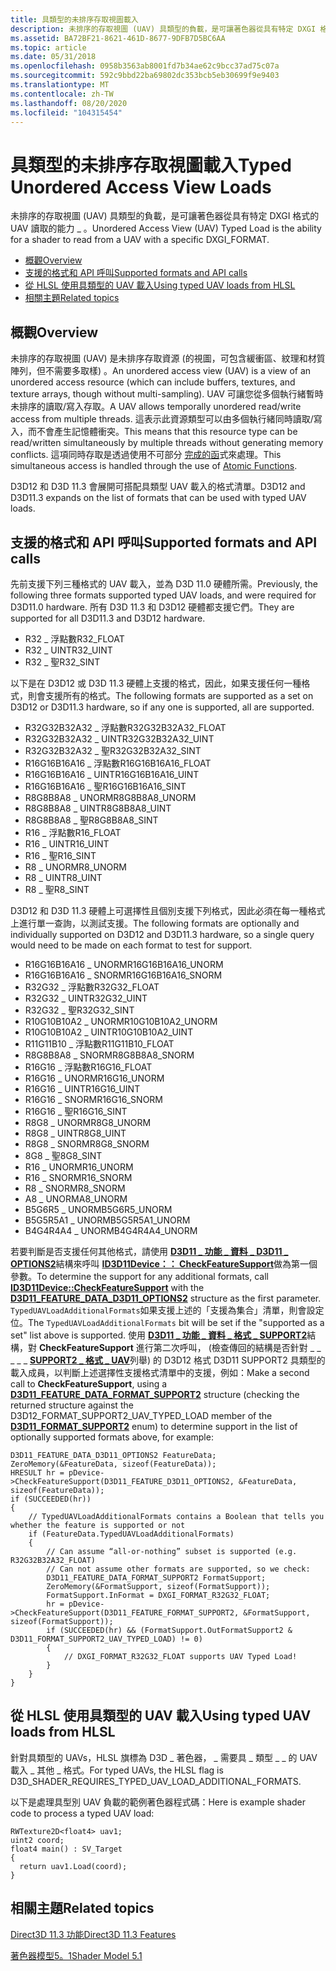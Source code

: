 ```yaml
---
title: 具類型的未排序存取視圖載入
description: 未排序的存取視圖 (UAV) 具類型的負載，是可讓著色器從具有特定 DXGI 格式的 UAV 讀取的能力 \_ 。
ms.assetid: BA72BF21-8621-461D-8677-9DFB7D5BC6AA
ms.topic: article
ms.date: 05/31/2018
ms.openlocfilehash: 0958b3563ab8001fd7b34ae62c9bcc37ad75c07a
ms.sourcegitcommit: 592c9bbd22ba69802dc353bcb5eb30699f9e9403
ms.translationtype: MT
ms.contentlocale: zh-TW
ms.lasthandoff: 08/20/2020
ms.locfileid: "104315454"
---
```

# <a name="typed-unordered-access-view-loads"></a><span data-ttu-id="52f1a-103">具類型的未排序存取視圖載入</span><span class="sxs-lookup"><span data-stu-id="52f1a-103">Typed Unordered Access View Loads</span></span>

<span data-ttu-id="52f1a-104">未排序的存取視圖 (UAV) 具類型的負載，是可讓著色器從具有特定 DXGI 格式的 UAV 讀取的能力 \_ 。</span><span class="sxs-lookup"><span data-stu-id="52f1a-104">Unordered Access View (UAV) Typed Load is the ability for a shader to read from a UAV with a specific DXGI\_FORMAT.</span></span>

-   [<span data-ttu-id="52f1a-105">概觀</span><span class="sxs-lookup"><span data-stu-id="52f1a-105">Overview</span></span>](#overview)
-   [<span data-ttu-id="52f1a-106">支援的格式和 API 呼叫</span><span class="sxs-lookup"><span data-stu-id="52f1a-106">Supported formats and API calls</span></span>](#supported-formats-and-api-calls)
-   [<span data-ttu-id="52f1a-107">從 HLSL 使用具類型的 UAV 載入</span><span class="sxs-lookup"><span data-stu-id="52f1a-107">Using typed UAV loads from HLSL</span></span>](#using-typed-uav-loads-from-hlsl)
-   [<span data-ttu-id="52f1a-108">相關主題</span><span class="sxs-lookup"><span data-stu-id="52f1a-108">Related topics</span></span>](#related-topics)

## <a name="overview"></a><span data-ttu-id="52f1a-109">概觀</span><span class="sxs-lookup"><span data-stu-id="52f1a-109">Overview</span></span>

<span data-ttu-id="52f1a-110">未排序的存取視圖 (UAV) 是未排序存取資源 (的視圖，可包含緩衝區、紋理和材質陣列，但不需要多取樣) 。</span><span class="sxs-lookup"><span data-stu-id="52f1a-110">An unordered access view (UAV) is a view of an unordered access resource (which can include buffers, textures, and texture arrays, though without multi-sampling).</span></span> <span data-ttu-id="52f1a-111">UAV 可讓您從多個執行緒暫時未排序的讀取/寫入存取。</span><span class="sxs-lookup"><span data-stu-id="52f1a-111">A UAV allows temporally unordered read/write access from multiple threads.</span></span> <span data-ttu-id="52f1a-112">這表示此資源類型可以由多個執行緒同時讀取/寫入，而不會產生記憶體衝突。</span><span class="sxs-lookup"><span data-stu-id="52f1a-112">This means that this resource type can be read/written simultaneously by multiple threads without generating memory conflicts.</span></span> <span data-ttu-id="52f1a-113">這項同時存取是透過使用不可部分 [完成的函](/windows/desktop/direct3d11/direct3d-11-advanced-stages-cs-atomic-functions)式來處理。</span><span class="sxs-lookup"><span data-stu-id="52f1a-113">This simultaneous access is handled through the use of [Atomic Functions](/windows/desktop/direct3d11/direct3d-11-advanced-stages-cs-atomic-functions).</span></span>

<span data-ttu-id="52f1a-114">D3D12 和 D3D 11.3 會展開可搭配具類型 UAV 載入的格式清單。</span><span class="sxs-lookup"><span data-stu-id="52f1a-114">D3D12 and D3D11.3 expands on the list of formats that can be used with typed UAV loads.</span></span>

## <a name="supported-formats-and-api-calls"></a><span data-ttu-id="52f1a-115">支援的格式和 API 呼叫</span><span class="sxs-lookup"><span data-stu-id="52f1a-115">Supported formats and API calls</span></span>

<span data-ttu-id="52f1a-116">先前支援下列三種格式的 UAV 載入，並為 D3D 11.0 硬體所需。</span><span class="sxs-lookup"><span data-stu-id="52f1a-116">Previously, the following three formats supported typed UAV loads, and were required for D3D11.0 hardware.</span></span> <span data-ttu-id="52f1a-117">所有 D3D 11.3 和 D3D12 硬體都支援它們。</span><span class="sxs-lookup"><span data-stu-id="52f1a-117">They are supported for all D3D11.3 and D3D12 hardware.</span></span>

-   <span data-ttu-id="52f1a-118">R32 \_ 浮點數</span><span class="sxs-lookup"><span data-stu-id="52f1a-118">R32\_FLOAT</span></span>
-   <span data-ttu-id="52f1a-119">R32 \_ UINT</span><span class="sxs-lookup"><span data-stu-id="52f1a-119">R32\_UINT</span></span>
-   <span data-ttu-id="52f1a-120">R32 \_ 聖</span><span class="sxs-lookup"><span data-stu-id="52f1a-120">R32\_SINT</span></span>

<span data-ttu-id="52f1a-121">以下是在 D3D12 或 D3D 11.3 硬體上支援的格式，因此，如果支援任何一種格式，則會支援所有的格式。</span><span class="sxs-lookup"><span data-stu-id="52f1a-121">The following formats are supported as a set on D3D12 or D3D11.3 hardware, so if any one is supported, all are supported.</span></span>

-   <span data-ttu-id="52f1a-122">R32G32B32A32 \_ 浮點數</span><span class="sxs-lookup"><span data-stu-id="52f1a-122">R32G32B32A32\_FLOAT</span></span>
-   <span data-ttu-id="52f1a-123">R32G32B32A32 \_ UINT</span><span class="sxs-lookup"><span data-stu-id="52f1a-123">R32G32B32A32\_UINT</span></span>
-   <span data-ttu-id="52f1a-124">R32G32B32A32 \_ 聖</span><span class="sxs-lookup"><span data-stu-id="52f1a-124">R32G32B32A32\_SINT</span></span>
-   <span data-ttu-id="52f1a-125">R16G16B16A16 \_ 浮點數</span><span class="sxs-lookup"><span data-stu-id="52f1a-125">R16G16B16A16\_FLOAT</span></span>
-   <span data-ttu-id="52f1a-126">R16G16B16A16 \_ UINT</span><span class="sxs-lookup"><span data-stu-id="52f1a-126">R16G16B16A16\_UINT</span></span>
-   <span data-ttu-id="52f1a-127">R16G16B16A16 \_ 聖</span><span class="sxs-lookup"><span data-stu-id="52f1a-127">R16G16B16A16\_SINT</span></span>
-   <span data-ttu-id="52f1a-128">R8G8B8A8 \_ UNORM</span><span class="sxs-lookup"><span data-stu-id="52f1a-128">R8G8B8A8\_UNORM</span></span>
-   <span data-ttu-id="52f1a-129">R8G8B8A8 \_ UINT</span><span class="sxs-lookup"><span data-stu-id="52f1a-129">R8G8B8A8\_UINT</span></span>
-   <span data-ttu-id="52f1a-130">R8G8B8A8 \_ 聖</span><span class="sxs-lookup"><span data-stu-id="52f1a-130">R8G8B8A8\_SINT</span></span>
-   <span data-ttu-id="52f1a-131">R16 \_ 浮點數</span><span class="sxs-lookup"><span data-stu-id="52f1a-131">R16\_FLOAT</span></span>
-   <span data-ttu-id="52f1a-132">R16 \_ UINT</span><span class="sxs-lookup"><span data-stu-id="52f1a-132">R16\_UINT</span></span>
-   <span data-ttu-id="52f1a-133">R16 \_ 聖</span><span class="sxs-lookup"><span data-stu-id="52f1a-133">R16\_SINT</span></span>
-   <span data-ttu-id="52f1a-134">R8 \_ UNORM</span><span class="sxs-lookup"><span data-stu-id="52f1a-134">R8\_UNORM</span></span>
-   <span data-ttu-id="52f1a-135">R8 \_ UINT</span><span class="sxs-lookup"><span data-stu-id="52f1a-135">R8\_UINT</span></span>
-   <span data-ttu-id="52f1a-136">R8 \_ 聖</span><span class="sxs-lookup"><span data-stu-id="52f1a-136">R8\_SINT</span></span>

<span data-ttu-id="52f1a-137">D3D12 和 D3D 11.3 硬體上可選擇性且個別支援下列格式，因此必須在每一種格式上進行單一查詢，以測試支援。</span><span class="sxs-lookup"><span data-stu-id="52f1a-137">The following formats are optionally and individually supported on D3D12 and D3D11.3 hardware, so a single query would need to be made on each format to test for support.</span></span>

-   <span data-ttu-id="52f1a-138">R16G16B16A16 \_ UNORM</span><span class="sxs-lookup"><span data-stu-id="52f1a-138">R16G16B16A16\_UNORM</span></span>
-   <span data-ttu-id="52f1a-139">R16G16B16A16 \_ SNORM</span><span class="sxs-lookup"><span data-stu-id="52f1a-139">R16G16B16A16\_SNORM</span></span>
-   <span data-ttu-id="52f1a-140">R32G32 \_ 浮點數</span><span class="sxs-lookup"><span data-stu-id="52f1a-140">R32G32\_FLOAT</span></span>
-   <span data-ttu-id="52f1a-141">R32G32 \_ UINT</span><span class="sxs-lookup"><span data-stu-id="52f1a-141">R32G32\_UINT</span></span>
-   <span data-ttu-id="52f1a-142">R32G32 \_ 聖</span><span class="sxs-lookup"><span data-stu-id="52f1a-142">R32G32\_SINT</span></span>
-   <span data-ttu-id="52f1a-143">R10G10B10A2 \_ UNORM</span><span class="sxs-lookup"><span data-stu-id="52f1a-143">R10G10B10A2\_UNORM</span></span>
-   <span data-ttu-id="52f1a-144">R10G10B10A2 \_ UINT</span><span class="sxs-lookup"><span data-stu-id="52f1a-144">R10G10B10A2\_UINT</span></span>
-   <span data-ttu-id="52f1a-145">R11G11B10 \_ 浮點數</span><span class="sxs-lookup"><span data-stu-id="52f1a-145">R11G11B10\_FLOAT</span></span>
-   <span data-ttu-id="52f1a-146">R8G8B8A8 \_ SNORM</span><span class="sxs-lookup"><span data-stu-id="52f1a-146">R8G8B8A8\_SNORM</span></span>
-   <span data-ttu-id="52f1a-147">R16G16 \_ 浮點數</span><span class="sxs-lookup"><span data-stu-id="52f1a-147">R16G16\_FLOAT</span></span>
-   <span data-ttu-id="52f1a-148">R16G16 \_ UNORM</span><span class="sxs-lookup"><span data-stu-id="52f1a-148">R16G16\_UNORM</span></span>
-   <span data-ttu-id="52f1a-149">R16G16 \_ UINT</span><span class="sxs-lookup"><span data-stu-id="52f1a-149">R16G16\_UINT</span></span>
-   <span data-ttu-id="52f1a-150">R16G16 \_ SNORM</span><span class="sxs-lookup"><span data-stu-id="52f1a-150">R16G16\_SNORM</span></span>
-   <span data-ttu-id="52f1a-151">R16G16 \_ 聖</span><span class="sxs-lookup"><span data-stu-id="52f1a-151">R16G16\_SINT</span></span>
-   <span data-ttu-id="52f1a-152">R8G8 \_ UNORM</span><span class="sxs-lookup"><span data-stu-id="52f1a-152">R8G8\_UNORM</span></span>
-   <span data-ttu-id="52f1a-153">R8G8 \_ UINT</span><span class="sxs-lookup"><span data-stu-id="52f1a-153">R8G8\_UINT</span></span>
-   <span data-ttu-id="52f1a-154">R8G8 \_ SNORM</span><span class="sxs-lookup"><span data-stu-id="52f1a-154">R8G8\_SNORM</span></span>
-   <span data-ttu-id="52f1a-155">8G8 \_ 聖</span><span class="sxs-lookup"><span data-stu-id="52f1a-155">8G8\_SINT</span></span>
-   <span data-ttu-id="52f1a-156">R16 \_ UNORM</span><span class="sxs-lookup"><span data-stu-id="52f1a-156">R16\_UNORM</span></span>
-   <span data-ttu-id="52f1a-157">R16 \_ SNORM</span><span class="sxs-lookup"><span data-stu-id="52f1a-157">R16\_SNORM</span></span>
-   <span data-ttu-id="52f1a-158">R8 \_ SNORM</span><span class="sxs-lookup"><span data-stu-id="52f1a-158">R8\_SNORM</span></span>
-   <span data-ttu-id="52f1a-159">A8 \_ UNORM</span><span class="sxs-lookup"><span data-stu-id="52f1a-159">A8\_UNORM</span></span>
-   <span data-ttu-id="52f1a-160">B5G6R5 \_ UNORM</span><span class="sxs-lookup"><span data-stu-id="52f1a-160">B5G6R5\_UNORM</span></span>
-   <span data-ttu-id="52f1a-161">B5G5R5A1 \_ UNORM</span><span class="sxs-lookup"><span data-stu-id="52f1a-161">B5G5R5A1\_UNORM</span></span>
-   <span data-ttu-id="52f1a-162">B4G4R4A4 \_ UNORM</span><span class="sxs-lookup"><span data-stu-id="52f1a-162">B4G4R4A4\_UNORM</span></span>

<span data-ttu-id="52f1a-163">若要判斷是否支援任何其他格式，請使用 [**D3D11 \_ 功能 \_ 資料 \_ D3D11 \_ OPTIONS2**](/windows/desktop/api/D3D11/ns-d3d11-d3d11_feature_data_d3d11_options2)結構來呼叫 [**ID3D11Device：： CheckFeatureSupport**](/windows/desktop/api/D3D11/nf-d3d11-id3d11device-checkfeaturesupport)做為第一個參數。</span><span class="sxs-lookup"><span data-stu-id="52f1a-163">To determine the support for any additional formats, call [**ID3D11Device::CheckFeatureSupport**](/windows/desktop/api/D3D11/nf-d3d11-id3d11device-checkfeaturesupport) with the [**D3D11\_FEATURE\_DATA\_D3D11\_OPTIONS2**](/windows/desktop/api/D3D11/ns-d3d11-d3d11_feature_data_d3d11_options2) structure as the first parameter.</span></span> <span data-ttu-id="52f1a-164">`TypedUAVLoadAdditionalFormats`如果支援上述的「支援為集合」清單，則會設定位。</span><span class="sxs-lookup"><span data-stu-id="52f1a-164">The `TypedUAVLoadAdditionalFormats` bit will be set if the "supported as a set" list above is supported.</span></span> <span data-ttu-id="52f1a-165">使用 [**D3D11 \_ 功能 \_ 資料 \_ 格式 \_ SUPPORT2**](/windows/desktop/api/D3D11/ns-d3d11-d3d11_feature_data_format_support2)結構，對 **CheckFeatureSupport** 進行第二次呼叫， (檢查傳回的結構是否針對 \_ \_ \_ \_ \_ [**SUPPORT2 \_ 格式 \_ UAV**](/windows/desktop/api/D3D11/ne-d3d11-d3d11_format_support2)列舉) 的 D3D12 格式 D3D11 SUPPORT2 具類型的載入成員，以判斷上述選擇性支援格式清單中的支援，例如：</span><span class="sxs-lookup"><span data-stu-id="52f1a-165">Make a second call to **CheckFeatureSupport**, using a [**D3D11\_FEATURE\_DATA\_FORMAT\_SUPPORT2**](/windows/desktop/api/D3D11/ns-d3d11-d3d11_feature_data_format_support2) structure (checking the returned structure against the D3D12\_FORMAT\_SUPPORT2\_UAV\_TYPED\_LOAD member of the [**D3D11\_FORMAT\_SUPPORT2**](/windows/desktop/api/D3D11/ne-d3d11-d3d11_format_support2) enum) to determine support in the list of optionally supported formats above, for example:</span></span>

``` syntax
D3D11_FEATURE_DATA_D3D11_OPTIONS2 FeatureData;
ZeroMemory(&FeatureData, sizeof(FeatureData));
HRESULT hr = pDevice->CheckFeatureSupport(D3D11_FEATURE_D3D11_OPTIONS2, &FeatureData, sizeof(FeatureData));
if (SUCCEEDED(hr))
{
    // TypedUAVLoadAdditionalFormats contains a Boolean that tells you whether the feature is supported or not
    if (FeatureData.TypedUAVLoadAdditionalFormats)
    {
        // Can assume “all-or-nothing” subset is supported (e.g. R32G32B32A32_FLOAT)
        // Can not assume other formats are supported, so we check:
        D3D11_FEATURE_DATA_FORMAT_SUPPORT2 FormatSupport;
        ZeroMemory(&FormatSupport, sizeof(FormatSupport));
        FormatSupport.InFormat = DXGI_FORMAT_R32G32_FLOAT;
        hr = pDevice->CheckFeatureSupport(D3D11_FEATURE_FORMAT_SUPPORT2, &FormatSupport, sizeof(FormatSupport));
        if (SUCCEEDED(hr) && (FormatSupport.OutFormatSupport2 & D3D11_FORMAT_SUPPORT2_UAV_TYPED_LOAD) != 0)
        {
            // DXGI_FORMAT_R32G32_FLOAT supports UAV Typed Load!
        }
    }
}
```

## <a name="using-typed-uav-loads-from-hlsl"></a><span data-ttu-id="52f1a-166">從 HLSL 使用具類型的 UAV 載入</span><span class="sxs-lookup"><span data-stu-id="52f1a-166">Using typed UAV loads from HLSL</span></span>

<span data-ttu-id="52f1a-167">針對具類型的 UAVs，HLSL 旗標為 D3D \_ 著色器， \_ 需要具 \_ 類型 \_ \_ 的 UAV 載入 \_ 其他 \_ 格式。</span><span class="sxs-lookup"><span data-stu-id="52f1a-167">For typed UAVs, the HLSL flag is D3D\_SHADER\_REQUIRES\_TYPED\_UAV\_LOAD\_ADDITIONAL\_FORMATS.</span></span>

<span data-ttu-id="52f1a-168">以下是處理具型別 UAV 負載的範例著色器程式碼：</span><span class="sxs-lookup"><span data-stu-id="52f1a-168">Here is example shader code to process a typed UAV load:</span></span>

``` syntax
RWTexture2D<float4> uav1;
uint2 coord;
float4 main() : SV_Target
{
  return uav1.Load(coord);
}
```

## <a name="related-topics"></a><span data-ttu-id="52f1a-169">相關主題</span><span class="sxs-lookup"><span data-stu-id="52f1a-169">Related topics</span></span>

<dl> <dt>

[<span data-ttu-id="52f1a-170">Direct3D 11.3 功能</span><span class="sxs-lookup"><span data-stu-id="52f1a-170">Direct3D 11.3 Features</span></span>](direct3d-11-3-features.md)
</dt> <dt>

[<span data-ttu-id="52f1a-171">著色器模型5。1</span><span class="sxs-lookup"><span data-stu-id="52f1a-171">Shader Model 5.1</span></span>](/windows/desktop/direct3dhlsl/shader-model-5-1)
</dt> </dl>

 

 